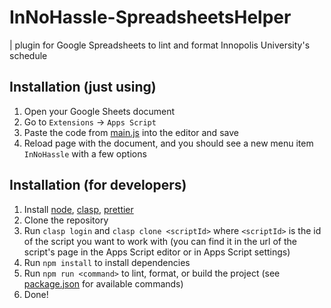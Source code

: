 # InNoHassle-SpreadsheetsHelper

| plugin for Google Spreadsheets to lint and format Innopolis University's schedule

## Installation (just using)

1. Open your Google Sheets document
2. Go to `Extensions` -> `Apps Script`
3. Paste the code from [main.js](build/main.js) into the editor and save
4. Reload page with the document, and you should see a new menu item `InNoHassle` with a few options

## Installation (for developers)

1. Install [node](https://nodejs.org/en), [clasp](https://github.com/google/clasp), [prettier](https://prettier.io)
2. Clone the repository
3. Run `clasp login` and `clasp clone <scriptId>` where `<scriptId>` is the id of the script you want to work with (you
   can find it in the url of the script's page in the Apps Script editor or in Apps Script settings)
4. Run `npm install` to install dependencies
5. Run `npm run <command>` to lint, format, or build the project (see [package.json](package.json) for available
   commands)
6. Done!